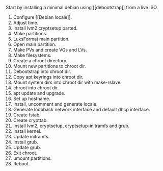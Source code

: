 Start by installing a minimal debian using [[debootstrap]] from a live ISO.
1. Configure [[Debian locale]].
2. Adjust time.
3. Install lvm2 cryptsetup parted.
4. Make partitions.
5. LuksFormat main partition.
6. Open main partition.
7. Make PVs and create VGs and LVs.
8. Make filesystems.
9. Create a chroot directory.
10. Mount new partitions to chroot dir.
11. Debootstrap into chroot dir.
12. Copy apt keyrings into chroot dir.
13. Mount system dirs into chroot dir with make-rslave.
14. chroot into chroot dir.
15. apt update and upgrade.
16. Set up hostname.
17. Install, uncomment and generate locale.
18. Generate loopback network interface and default dhcp interface.
19. Create fstab.
20. Create crypttab.
21. Install lvm2, cryptsetup, cryptsetup-initramfs and grub.
22. Install kernel.
23. Update initramfs.
24. Install grub.
25. Update grub.
26. Exit chroot.
27. umount partitions.
28. Reboot.